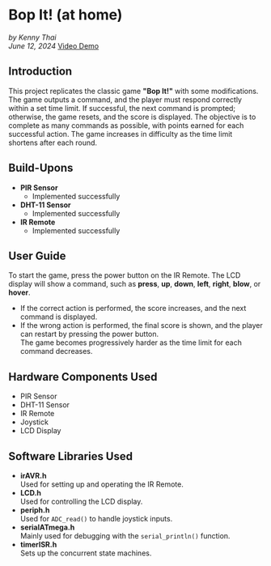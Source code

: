 # Bop It! (at home)  
*by Kenny Thai*  
*June 12, 2024*
[Video Demo](https://www.youtube.com/watch?v=Cod0daSMnFg&ab_channel=KennyThai)

## Introduction  
This project replicates the classic game **"Bop It!"** with some modifications. The game outputs a command, and the player must respond correctly within a set time limit. If successful, the next command is prompted; otherwise, the game resets, and the score is displayed. The objective is to complete as many commands as possible, with points earned for each successful action. The game increases in difficulty as the time limit shortens after each round.

## Build-Upons  
- **PIR Sensor**  
  - Implemented successfully
- **DHT-11 Sensor**  
  - Implemented successfully
- **IR Remote**  
  - Implemented successfully

## User Guide  
To start the game, press the power button on the IR Remote. The LCD display will show a command, such as **press**, **up**, **down**, **left**, **right**, **blow**, or **hover**.  
- If the correct action is performed, the score increases, and the next command is displayed.
- If the wrong action is performed, the final score is shown, and the player can restart by pressing the power button.  
The game becomes progressively harder as the time limit for each command decreases.

## Hardware Components Used  
- PIR Sensor
- DHT-11 Sensor
- IR Remote
- Joystick
- LCD Display

## Software Libraries Used  
- **irAVR.h**  
  Used for setting up and operating the IR Remote.
- **LCD.h**  
  Used for controlling the LCD display.
- **periph.h**  
  Used for `ADC_read()` to handle joystick inputs.
- **serialATmega.h**  
  Mainly used for debugging with the `serial_println()` function.
- **timerISR.h**  
  Sets up the concurrent state machines.


